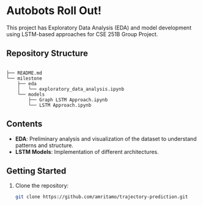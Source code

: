 # Autobots Roll Out!

This project has Exploratory Data Analysis (EDA) and model development using LSTM-based approaches for CSE 251B Group Project.

## Repository Structure

```

├── README.md
└── milestone
    ├── eda
    │   └── exploratory_data_analysis.ipynb
    └── models
        ├── Graph LSTM Approach.ipynb
        └── LSTM Approach.ipynb
```

## Contents

* **EDA**: Preliminary analysis and visualization of the dataset to understand patterns and structure.
* **LSTM Models**: Implementation of different architectures.

## Getting Started

1. Clone the repository:

   ```bash
   git clone https://github.com/amritamo/trajectory-prediction.git
    ```
